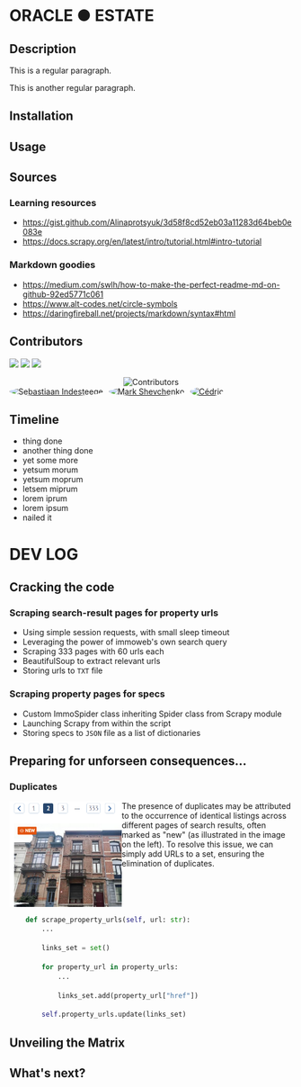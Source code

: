 # ORACLE ● ESTATE

## Description

This is a regular paragraph.

This is another regular paragraph.

## Installation


## Usage


## Sources

### Learning resources
- https://gist.github.com/Alinaprotsyuk/3d58f8cd52eb03a11283d64beb0e083e
- https://docs.scrapy.org/en/latest/intro/tutorial.html#intro-tutorial

### Markdown goodies
- https://medium.com/swlh/how-to-make-the-perfect-readme-md-on-github-92ed5771c061
- https://www.alt-codes.net/circle-symbols
- https://daringfireball.net/projects/markdown/syntax#html

## Contributors

[![](https://github.com/Huraqan.png)](https://github.com/Huraqan)
[![](https://github.com/Lucky-sketch.png)](https://github.com/Lucky-sketch)
[![](https://github.com/neverforgetthisusername.png)](https://github.com/neverforgetthisusername)

<div align="center">
    <img src="contributors.svg" width="200" height="200" alt="Contributors">
</div>

<div style="display: flex; align-items: center;">
    <a href="https://github.com/Huraqan">
        <img src="https://github.com/Huraqan.png" alt="Sebastiaan Indesteege" style="border-radius: 50%; width: 200px; height: 200px; margin-right: 10px;">
    </a>
    <a href="https://github.com/Lucky-sketch">
        <img src="https://github.com/Lucky-sketch.png" alt="Mark Shevchenko" style="border-radius: 50%; width: 200px; height: 200px; margin-right: 10px;">
    </a>
    <a href="https://github.com/neverforgetthisusername">
        <img src="https://github.com/neverforgetthisusername.png" alt="Cédric" style="border-radius: 50%; width: 200px; height: 200px;">
    </a>
</div>

## Timeline

- thing done
- another thing done
- yet some more
- yetsum morum
- yetsum moprum
- letsem miprum
- lorem iprum
- lorem ipsum
- nailed it

# DEV LOG

## Cracking the code

### Scraping search-result pages for property urls
- Using simple session requests, with small sleep timeout
- Leveraging the power of immoweb's own search query
- Scraping 333 pages with 60 urls each
- BeautifulSoup to extract relevant urls
- Storing urls to `TXT` file

### Scraping property pages for specs
- Custom ImmoSpider class inheriting Spider class from Scrapy module
- Launching Scrapy from within the script
- Storing specs to `JSON` file as a list of dictionaries

## Preparing for unforseen consequences...

### Duplicates

<img src="duplicates.png" align="left" width="200px"/>
The presence of duplicates may be attributed to the occurrence of identical listings across different pages of search results, often marked as "new" (as illustrated in the image on the left). To resolve this issue, we can simply add URLs to a set, ensuring the elimination of duplicates.
<br clear="left"/>

```python
    def scrape_property_urls(self, url: str):
        ...

        links_set = set()
        
        for property_url in property_urls:
            ...
            
            links_set.add(property_url["href"])

        self.property_urls.update(links_set)
```

## Unveiling the Matrix



## What's next?


